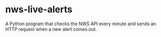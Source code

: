 # nws-live-alerts
A Python program that checks the NWS API every minute and sends an HTTP request when a new alert comes out.
